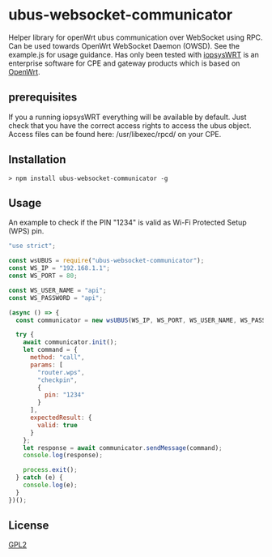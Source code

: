 # ubus-websocket-communicator

Helper library for openWrt ubus communication over WebSocket using RPC. Can be used towards OpenWrt WebSocket Daemon (OWSD). See the example.js for usage guidance. Has only been tested with [iopsysWRT](https://iopsys.eu/) is an enterprise software for CPE and gateway products which is based on [OpenWrt](https://openwrt.org/).

## prerequisites

If you a running iopsysWRT everything will be available by default. Just check that you have the correct access rights to access the ubus object. Access files can be found here: /usr/libexec/rpcd/ on your CPE.


## Installation

```
> npm install ubus-websocket-communicator -g
```

## Usage

An example to check if the PIN "1234" is valid as Wi-Fi Protected Setup (WPS) pin.

```javascript
"use strict";

const wsUBUS = require("ubus-websocket-communicator");
const WS_IP = "192.168.1.1";
const WS_PORT = 80;

const WS_USER_NAME = "api";
const WS_PASSWORD = "api";

(async () => {
  const communicator = new wsUBUS(WS_IP, WS_PORT, WS_USER_NAME, WS_PASSWORD);

  try {
    await communicator.init();
    let command = {
      method: "call",
      params: [
        "router.wps",
        "checkpin",
        {
          pin: "1234"
        }
      ],
      expectedResult: {
        valid: true
      }
    };
    let response = await communicator.sendMessage(command);
    console.log(response);

    process.exit();
  } catch (e) {
    console.log(e);
  }
})();
```

## License

[GPL2](https://opensource.org/licenses/LGPL-2.0)
